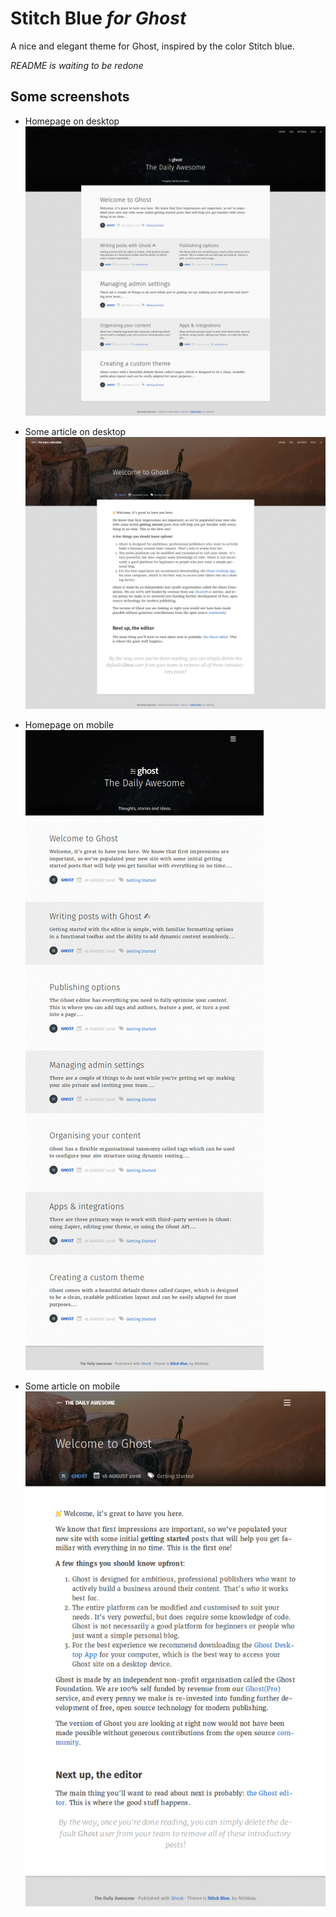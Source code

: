 # Stitch Blue *for Ghost*
A nice and elegant theme for Ghost, inspired by the color Stitch blue.

*README is waiting to be redone*

## Some screenshots

* Homepage on desktop
![Screenshot](assets/screenshot-desktop.png)

* Some article on desktop
![Screenshot](assets/screenshot-desktop-article.png)

* Homepage on mobile
![Screenshot](assets/screenshot-mobile.png)

* Some article on mobile
![Screenshot](assets/screenshot-mobile-article.png)
